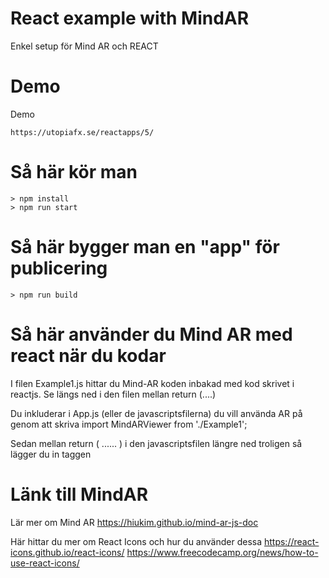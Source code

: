# React example with MindAR 

Enkel setup för Mind AR och REACT

# Demo

Demo
```
https://utopiafx.se/reactapps/5/
```

# Så här kör man
```
> npm install
> npm run start
```


# Så här bygger man en "app" för publicering
```
> npm run build
```


# Så här använder du Mind AR med react när du kodar

I filen Example1.js hittar du Mind-AR koden inbakad med kod skrivet i reactjs. 
Se längs ned i den filen mellan return (....)

Du inkluderar i App.js (eller de javascriptsfilerna) du vill använda AR på genom att skriva
import MindARViewer from './Example1';

Sedan mellan return ( ...... )  i den javascriptsfilen längre ned troligen 
så lägger du in taggen <MindARViewer/>


# Länk till MindAR

Lär mer om Mind AR
https://hiukim.github.io/mind-ar-js-doc

Här hittar du mer om React Icons och hur du använder dessa
https://react-icons.github.io/react-icons/
https://www.freecodecamp.org/news/how-to-use-react-icons/

